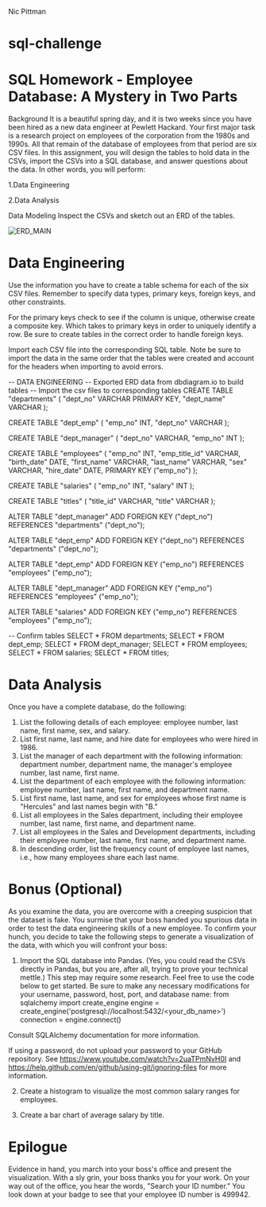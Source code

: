 Nic Pittman
# sql-challenge
# SQL Homework - Employee Database: A Mystery in Two Parts

Background
It is a beautiful spring day, and it is two weeks since you have been hired as a new data engineer at Pewlett Hackard. Your first major task is a research project on employees of the corporation from the 1980s and 1990s. All that remain of the database of employees from that period are six CSV files.
In this assignment, you will design the tables to hold data in the CSVs, import the CSVs into a SQL database, and answer questions about the data. In other words, you will perform:


1.Data Engineering


2.Data Analysis


Data Modeling
Inspect the CSVs and sketch out an ERD of the tables.

![ERD_MAIN](https://user-images.githubusercontent.com/69124282/95643741-0e2ebb00-0a7f-11eb-8a8d-64fd032fc6a8.jpg)

# Data Engineering

Use the information you have to create a table schema for each of the six CSV files. Remember to specify data types, primary keys, foreign keys, and other constraints.

For the primary keys check to see if the column is unique, otherwise create a composite key. Which takes to primary keys in order to uniquely identify a row.
Be sure to create tables in the correct order to handle foreign keys.

Import each CSV file into the corresponding SQL table. Note be sure to import the data in the same order that the tables were created and account for the headers when importing to avoid errors.

-- DATA ENGINEERING
-- Exported ERD data from dbdiagram.io to build tables
-- Import the csv files to corresponding tables
CREATE TABLE "departments" (
  "dept_no" VARCHAR PRIMARY KEY,
  "dept_name" VARCHAR
);

CREATE TABLE "dept_emp" (
  "emp_no" INT,
  "dept_no" VARCHAR
);

CREATE TABLE "dept_manager" (
  "dept_no" VARCHAR,
  "emp_no" INT
);

CREATE TABLE "employees" (
  "emp_no" INT,
  "emp_title_id" VARCHAR,
  "birth_date" DATE,
  "first_name" VARCHAR,
  "last_name" VARCHAR,
  "sex" VARCHAR,
  "hire_date" DATE,
  PRIMARY KEY ("emp_no")
);

CREATE TABLE "salaries" (
  "emp_no" INT,
  "salary" INT
);

CREATE TABLE "titles" (
  "title_id" VARCHAR,
  "title" VARCHAR
);

ALTER TABLE "dept_manager" ADD FOREIGN KEY ("dept_no") REFERENCES "departments" ("dept_no");

ALTER TABLE "dept_emp" ADD FOREIGN KEY ("dept_no") REFERENCES "departments" ("dept_no");

ALTER TABLE "dept_emp" ADD FOREIGN KEY ("emp_no") REFERENCES "employees" ("emp_no");

ALTER TABLE "dept_manager" ADD FOREIGN KEY ("emp_no") REFERENCES "employees" ("emp_no");

ALTER TABLE "salaries" ADD FOREIGN KEY ("emp_no") REFERENCES "employees" ("emp_no");


-- Confirm tables
SELECT * FROM departments;
SELECT * FROM dept_emp;
SELECT * FROM dept_manager;
SELECT * FROM employees;
SELECT * FROM salaries;
SELECT * FROM titles;



# Data Analysis
Once you have a complete database, do the following:

1. List the following details of each employee: employee number, last name, first name, sex, and salary.
2. List first name, last name, and hire date for employees who were hired in 1986.
3. List the manager of each department with the following information: department number, department name, the manager's employee number, last name, first name.
4. List the department of each employee with the following information: employee number, last name, first name, and department name.
5. List first name, last name, and sex for employees whose first name is "Hercules" and last names begin with "B."
6. List all employees in the Sales department, including their employee number, last name, first name, and department name.
7. List all employees in the Sales and Development departments, including their employee number, last name, first name, and department name.
8. In descending order, list the frequency count of employee last names, i.e., how many employees share each last name.


# Bonus (Optional)
As you examine the data, you are overcome with a creeping suspicion that the dataset is fake. You surmise that your boss handed you spurious data in order to test the data engineering skills of a new employee. To confirm your hunch, you decide to take the following steps to generate a visualization of the data, with which you will confront your boss:


1. Import the SQL database into Pandas. (Yes, you could read the CSVs directly in Pandas, but you are, after all, trying to prove your technical mettle.) This step may require some research. Feel free to use the code below to get started. Be sure to make any necessary modifications for your username, password, host, port, and database name:
from sqlalchemy import create_engine
engine = create_engine('postgresql://localhost:5432/<your_db_name>')
connection = engine.connect()

Consult SQLAlchemy documentation for more information.

If using a password, do not upload your password to your GitHub repository. See https://www.youtube.com/watch?v=2uaTPmNvH0I and https://help.github.com/en/github/using-git/ignoring-files for more information.

2. Create a histogram to visualize the most common salary ranges for employees.

3. Create a bar chart of average salary by title.



# Epilogue
Evidence in hand, you march into your boss's office and present the visualization. With a sly grin, your boss thanks you for your work. On your way out of the office, you hear the words, "Search your ID number." You look down at your badge to see that your employee ID number is 499942.
